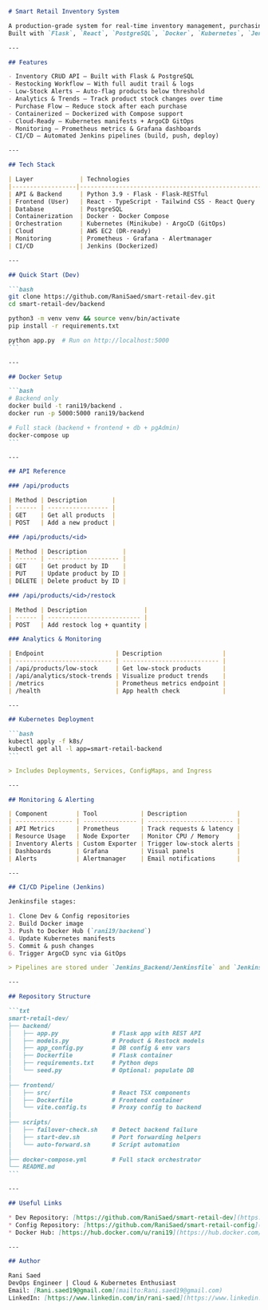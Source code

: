 ````markdown
# Smart Retail Inventory System

A production-grade system for real-time inventory management, purchasing workflow, and automated disaster recovery — powered by modern DevOps tooling.  
Built with `Flask`, `React`, `PostgreSQL`, `Docker`, `Kubernetes`, `Jenkins`, `Prometheus`, and `Grafana`.

---

## Features

- Inventory CRUD API – Built with Flask & PostgreSQL  
- Restocking Workflow – With full audit trail & logs  
- Low-Stock Alerts – Auto-flag products below threshold  
- Analytics & Trends – Track product stock changes over time  
- Purchase Flow – Reduce stock after each purchase  
- Containerized – Dockerized with Compose support  
- Cloud-Ready – Kubernetes manifests + ArgoCD GitOps  
- Monitoring – Prometheus metrics & Grafana dashboards  
- CI/CD – Automated Jenkins pipelines (build, push, deploy)

---

## Tech Stack

| Layer             | Technologies                                               |
|------------------|------------------------------------------------------------|
| API & Backend     | Python 3.9 · Flask · Flask-RESTful                         |
| Frontend (User)   | React · TypeScript · Tailwind CSS · React Query            |
| Database          | PostgreSQL                                                 |
| Containerization  | Docker · Docker Compose                                    |
| Orchestration     | Kubernetes (Minikube) · ArgoCD (GitOps)                    |
| Cloud             | AWS EC2 (DR-ready)                                         |
| Monitoring        | Prometheus · Grafana · Alertmanager                        |
| CI/CD             | Jenkins (Dockerized)                                       |

---

## Quick Start (Dev)

```bash
git clone https://github.com/RaniSaed/smart-retail-dev.git
cd smart-retail-dev/backend

python3 -m venv venv && source venv/bin/activate
pip install -r requirements.txt

python app.py  # Run on http://localhost:5000
```

---

## Docker Setup

```bash
# Backend only
docker build -t rani19/backend .
docker run -p 5000:5000 rani19/backend

# Full stack (backend + frontend + db + pgAdmin)
docker-compose up
```

---

## API Reference

### /api/products

| Method | Description       |
| ------ | ----------------- |
| GET    | Get all products  |
| POST   | Add a new product |

### /api/products/<id>

| Method | Description          |
| ------ | -------------------- |
| GET    | Get product by ID    |
| PUT    | Update product by ID |
| DELETE | Delete product by ID |

### /api/products/<id>/restock

| Method | Description                |
| ------ | -------------------------- |
| POST   | Add restock log + quantity |

### Analytics & Monitoring

| Endpoint                    | Description                 |
| --------------------------- | --------------------------- |
| /api/products/low-stock     | Get low-stock products      |
| /api/analytics/stock-trends | Visualize product trends    |
| /metrics                    | Prometheus metrics endpoint |
| /health                     | App health check            |

---

## Kubernetes Deployment

```bash
kubectl apply -f k8s/
kubectl get all -l app=smart-retail-backend
```

> Includes Deployments, Services, ConfigMaps, and Ingress

---

## Monitoring & Alerting

| Component        | Tool            | Description              |
| ---------------- | --------------- | ------------------------ |
| API Metrics      | Prometheus      | Track requests & latency |
| Resource Usage   | Node Exporter   | Monitor CPU / Memory     |
| Inventory Alerts | Custom Exporter | Trigger low-stock alerts |
| Dashboards       | Grafana         | Visual panels            |
| Alerts           | Alertmanager    | Email notifications      |

---

## CI/CD Pipeline (Jenkins)

Jenkinsfile stages:

1. Clone Dev & Config repositories  
2. Build Docker image  
3. Push to Docker Hub (`rani19/backend`)  
4. Update Kubernetes manifests  
5. Commit & push changes  
6. Trigger ArgoCD sync via GitOps  

> Pipelines are stored under `Jenkins_Backend/Jenkinsfile` and `Jenkins_Frontend/Jenkinsfile`

---

## Repository Structure

```txt
smart-retail-dev/
├── backend/
│   ├── app.py               # Flask app with REST API
│   ├── models.py            # Product & Restock models
│   ├── app_config.py        # DB config & env vars
│   ├── Dockerfile           # Flask container
│   ├── requirements.txt     # Python deps
│   └── seed.py              # Optional: populate DB
│
├── frontend/
│   ├── src/                 # React TSX components
│   ├── Dockerfile           # Frontend container
│   └── vite.config.ts       # Proxy config to backend
│
├── scripts/
│   ├── failover-check.sh    # Detect backend failure
│   ├── start-dev.sh         # Port forwarding helpers
│   └── auto-forward.sh      # Script automation
│
├── docker-compose.yml       # Full stack orchestrator
└── README.md
```

---

## Useful Links

* Dev Repository: [https://github.com/RaniSaed/smart-retail-dev](https://github.com/RaniSaed/smart-retail-dev)  
* Config Repository: [https://github.com/RaniSaed/smart-retail-config](https://github.com/RaniSaed/smart-retail-config)  
* Docker Hub: [https://hub.docker.com/u/rani19](https://hub.docker.com/u/rani19)

---

## Author

Rani Saed  
DevOps Engineer | Cloud & Kubernetes Enthusiast  
Email: [Rani.saed19@gmail.com](mailto:Rani.saed19@gmail.com)  
LinkedIn: [https://www.linkedin.com/in/rani-saed](https://www.linkedin.com/in/rani-saed)
````

